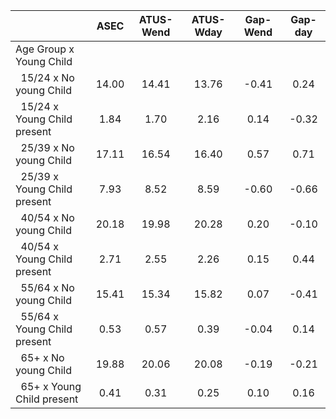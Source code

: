 
|                      |         ASEC |    ATUS-Wend |    ATUS-Wday |     Gap-Wend |      Gap-day |
| -------------------- | :----------: | :----------: | :----------: | :----------: | :----------: |
| Age Group x Young Child |              |              |              |              |              |
| &nbsp;&nbsp;15/24 x No young Child |        14.00 |        14.41 |        13.76 |        -0.41 |         0.24 |
| &nbsp;&nbsp;15/24 x Young Child present |         1.84 |         1.70 |         2.16 |         0.14 |        -0.32 |
| &nbsp;&nbsp;25/39 x No young Child |        17.11 |        16.54 |        16.40 |         0.57 |         0.71 |
| &nbsp;&nbsp;25/39 x Young Child present |         7.93 |         8.52 |         8.59 |        -0.60 |        -0.66 |
| &nbsp;&nbsp;40/54 x No young Child |        20.18 |        19.98 |        20.28 |         0.20 |        -0.10 |
| &nbsp;&nbsp;40/54 x Young Child present |         2.71 |         2.55 |         2.26 |         0.15 |         0.44 |
| &nbsp;&nbsp;55/64 x No young Child |        15.41 |        15.34 |        15.82 |         0.07 |        -0.41 |
| &nbsp;&nbsp;55/64 x Young Child present |         0.53 |         0.57 |         0.39 |        -0.04 |         0.14 |
| &nbsp;&nbsp;65+ x No young Child |        19.88 |        20.06 |        20.08 |        -0.19 |        -0.21 |
| &nbsp;&nbsp;65+ x Young Child present |         0.41 |         0.31 |         0.25 |         0.10 |         0.16 |

